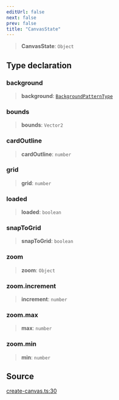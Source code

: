 ```yaml
---
editUrl: false
next: false
prev: false
title: "CanvasState"
---
```


> **CanvasState**: `Object`

## Type declaration

### background

> **background**: [`BackgroundPatternType`](BackgroundPatternType.md)

### bounds

> **bounds**: `Vector2`

### cardOutline

> **cardOutline**: `number`

### grid

> **grid**: `number`

### loaded

> **loaded**: `boolean`

### snapToGrid

> **snapToGrid**: `boolean`

### zoom

> **zoom**: `Object`

### zoom.increment

> **increment**: `number`

### zoom.max

> **max**: `number`

### zoom.min

> **min**: `number`

## Source

[create-canvas.ts:30](https://github.com/nodenogg-in/alpha-p2p/blob/43ae393b39608a021b44acaf5959924eff4aeb19/packages/infinitykit/src/create-canvas.ts#L30)
